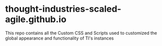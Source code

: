 # thought-industries-scaled-agile.github.io
This repo contains all the Custom CSS and Scripts used to customized the global appearance and functionality of TI's instances
